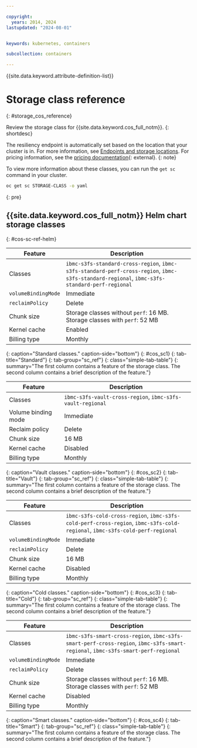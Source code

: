 ```yaml
---

copyright:
  years: 2014, 2024
lastupdated: "2024-08-01"


keywords: kubernetes, containers

subcollection: containers

---
```


{{site.data.keyword.attribute-definition-list}}




# Storage class reference
{: #storage_cos_reference}

Review the storage class for {{site.data.keyword.cos_full_notm}}.
{: shortdesc}

The resiliency endpoint is automatically set based on the location that your cluster is in. For more information, see [Endpoints and storage locations](/docs/cloud-object-storage?topic=cloud-object-storage-endpoints). For pricing information, see the [pricing documentation](https://cloud.ibm.com/objectstorage/create){: external}.
{: note}

To view more information about these classes, you can run the `get sc` command in your cluster.

```sh
oc get sc STORAGE-CLASS -o yaml
```
{: pre}





## {{site.data.keyword.cos_full_notm}} Helm chart storage classes
{: #cos-sc-ref-helm}

| Feature | Description |
|-----|-----|
| Classes | `ibmc-s3fs-standard-cross-region`, `ibmc-s3fs-standard-perf-cross-region`, `ibmc-s3fs-standard-regional`, `ibmc-s3fs-standard-perf-regional` |
| `volumeBindingMode` | Immediate |
| `reclaimPolicy` | Delete |
| Chunk size | Storage classes without `perf`: 16 MB. Storage classes with `perf`: 52 MB |
| Kernel cache | Enabled |
| Billing type | Monthly |
{: caption="Standard classes." caption-side="bottom"}
{: #cos_sc1}
{: tab-title="Standard"}
{: tab-group="sc_ref"}
{: class="simple-tab-table"}
{: summary="The first column contains a feature of the storage class. The second column contains a brief description of the feature."}



| Feature | Description |
|-----|-----|
| Classes | `ibmc-s3fs-vault-cross-region`, `ibmc-s3fs-vault-regional` |
| Volume binding mode | Immediate |
| Reclaim policy | Delete |
| Chunk size | 16 MB |
| Kernel cache |  Disabled |
| Billing type | Monthly |
{: caption="Vault classes." caption-side="bottom"}
{: #cos_sc2}
{: tab-title="Vault"}
{: tab-group="sc_ref"}
{: class="simple-tab-table"}
{: summary="The first column contains a feature of the storage class. The second column contains a brief description of the feature."}


| Feature | Description |
|-----|-----|
| Classes | `ibmc-s3fs-cold-cross-region`, `ibmc-s3fs-cold-perf-cross-region`, `ibmc-s3fs-cold-regional`,  `ibmc-s3fs-cold-perf-regional` |
| `volumeBindingMode` | Immediate |
| `reclaimPolicy` | Delete |
| Chunk size | 16 MB |
| Kernel cache | Disabled |
| Billing type | Monthly |
{: caption="Cold classes." caption-side="bottom"}
{: #cos_sc3}
{: tab-title="Cold"}
{: tab-group="sc_ref"}
{: class="simple-tab-table"}
{: summary="The first column contains a feature of the storage class. The second column contains a brief description of the feature."}


| Feature | Description |
|-----|-----|
| Classes | `ibmc-s3fs-smart-cross-region`, `ibmc-s3fs-smart-perf-cross-region`, `ibmc-s3fs-smart-regional`, `ibmc-s3fs-smart-perf-regional` |
| `volumeBindingMode` | Immediate |
| `reclaimPolicy` | Delete |
| Chunk size | Storage classes without `perf`: 16 MB. Storage classes with `perf`: 52 MB |
| Kernel cache | Disabled |
| Billing type | Monthly |
{: caption="Smart classes." caption-side="bottom"}
{: #cos_sc4}
{: tab-title="Smart"}
{: tab-group="sc_ref"}
{: class="simple-tab-table"}
{: summary="The first column contains a feature of the storage class. The second column contains a brief description of the feature."}




